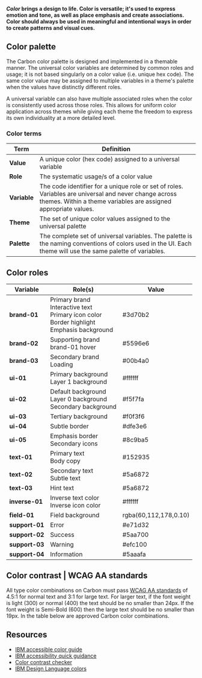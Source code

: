 **_Color_ brings a design to life. Color is versatile; it's used to express emotion and tone, as well as place emphasis and create associations. Color should always be used in meaningful and intentional ways in order to create patterns and visual cues.**

## Color palette

The Carbon color palette is designed and implemented in a themable manner. The universal color variables are determined by common roles and usage; it is not based singularly on a color value (i.e. unique hex code). The same color value may be assigned to multiple variables in a theme's palette when the values have distinctly different roles.

A universal variable can also have multiple associated roles when the color is consistently used across those roles. This allows for uniform color application across themes while giving each theme the freedom to express its own individuality at a more detailed level.

### Color terms

Term | Definition
-----|-----------
**Value** | A unique color (hex code) assigned to a universal variable
**Role** | The systematic usage/s of a color value
**Variable** | The code identifier for a unique role or set of roles. Variables are universal and never change across themes. Within a theme variables are assigned appropriate values.
**Theme** | The set of unique color values assigned to the universal palette
**Palette** | The complete set of universal variables. The palette is the naming conventions of colors used in the UI. Each theme will use the same palette of variables.

## Color roles

Variable | Role(s) | Value
---------|--------|------
**brand-01** | Primary brand <br /> Interactive text <br /> Primary icon color <br /> Border highlight <br /> Emphasis background | #3d70b2
**brand-02** | Supporting brand <br /> brand-01 hover | #5596e6
**brand-03** | Secondary brand <br /> Loading| #00b4a0
**ui-01** | Primary background <br /> Layer 1 background | #ffffff
**ui-02** | Default background <br /> Layer 0 background <br /> Secondary background | #f5f7fa
**ui-03** | Tertiary background | #f0f3f6
**ui-04** | Subtle border | #dfe3e6
**ui-05** | Emphasis border <br /> Secondary icons | #8c9ba5
**text-01** | Primary text <br /> Body copy | #152935
**text-02** | Secondary text <br /> Subtle text | #5a6872
**text-03** | Hint text | #5a6872
**inverse-01** | Inverse text color <br /> Inverse icon color | #ffffff
**field-01** | Field background | rgba(60,112,178,0.10)
**support-01** | Error | #e71d32
**support-02** | Success | #5aa700
**support-03** | Warning | #efc100
**support-04** | Information | #5aaafa

## Color contrast | WCAG AA standards

All type color combinations on Carbon must pass <a href="https://www.w3.org/TR/UNDERSTANDING-WCAG20/visual-audio-contrast-contrast.html" target=blank>WCAG AA standards</a> of 4.5:1 for normal text and 3:1 for large text. For larger text, if the font weight is light (300) or normal (400) the text should be no smaller than 24px. If the font weight is Semi-Bold (600) then the large text should be no smaller than 19px. In the table below are approved Carbon color combinations.

<div data-insert-component="ColorContrast"></div>

## Resources

- <a href="https://www.w3.org/TR/UNDERSTANDING-WCAG20/visual-audio-contrast-contrast.html" target=blank>IBM accessible color guide</a>
- <a href="http://w3-03.ibm.com/able/devtest/quick/" target=blank>IBM accessibility quick guidance</a>
- <a href="https://marijohannessen.github.io/color-contrast-checker/" target=blank>Color contrast checker</a>
- <a href="https://www.ibm.com/design/language/resources/color-library" target=blank>IBM Design Language colors</a>
